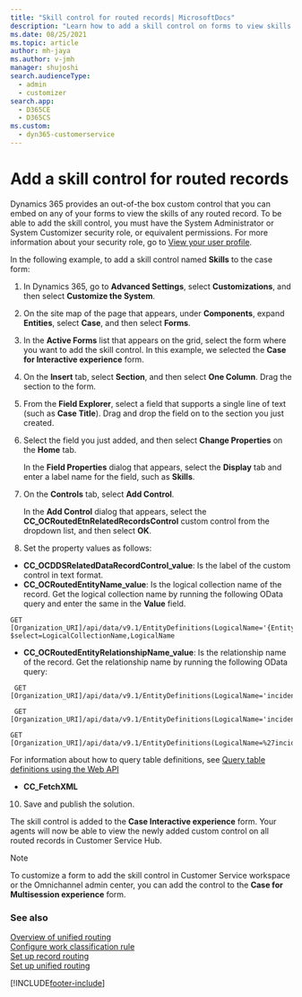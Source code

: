 ```yaml
---
title: "Skill control for routed records| MicrosoftDocs"
description: "Learn how to add a skill control on forms to view skills of any routed record."
ms.date: 08/25/2021
ms.topic: article
author: mh-jaya
ms.author: v-jmh
manager: shujoshi
search.audienceType: 
  - admin
  - customizer
search.app: 
  - D365CE
  - D365CS
ms.custom: 
  - dyn365-customerservice
---
```


# Add a skill control for routed records

Dynamics 365 provides an out-of-the box custom control that you can embed on any of your forms to view the skills of any routed record. To be able to add the skill control, you must have the System Administrator or System Customizer security role, or equivalent permissions. For more information about your security role, go to [View your user profile](../basics/view-your-user-profile.md).

In the following example, to add a skill control named **Skills** to the case form:

1. In Dynamics 365, go to **Advanced Settings**, select **Customizations**, and then select **Customize the System**. 

2. On the site map of the page that appears, under **Components**, expand **Entities**, select **Case**, and then select **Forms**.

3. In the **Active Forms** list that appears on the grid, select the form where you want to add the skill control. In this example, we selected the **Case for Interactive experience** form.

4. On the **Insert** tab, select **Section**, and then select **One Column**. Drag the section to the form.

5. From the **Field Explorer**, select a field that supports a single line of text (such as **Case Title**). Drag and drop the field on to the section you just created.

6. Select the field you just added, and then select **Change Properties** on the **Home** tab. 

   In the **Field Properties** dialog that appears, select the **Display** tab and enter a label name for the field, such as **Skills**.

7. On the **Controls** tab, select **Add Control**.
  
   In the **Add Control** dialog that appears, select the **CC_OCRoutedEtnRelatedRecordsControl** custom control from the dropdown list, and then select **OK**.

8. Set the property values as follows:
 - **CC_OCDDSRelatedDataRecordControl_value**: Is the label of the custom control in text format.
 - **CC_OCRoutedEntityName_value**: Is the logical collection name of the record. Get the logical collection name by running the following OData query and enter the same in the **Value** field.
 ```HTTP
 GET [Organization_URI]/api/data/v9.1/EntityDefinitions(LogicalName='{EntityLogicalName}')?$select=LogicalCollectionName,LogicalName
```

 - **CC_OCRoutedEntityRelationshipName_value**: Is the relationship name of the record. Get the relationship name by running the following OData query:
 
```HTTP
 GET [Organization_URI]/api/data/v9.1/EntityDefinitions(LogicalName='incident')/OneToManyRelationships
```

```HTTP
 GET [Organization_URI]/api/data/v9.1/EntityDefinitions(LogicalName='incident')/ManyToOneRelationships
```

```HTTP
GET [Organization_URI]/api/data/v9.1/EntityDefinitions(LogicalName=%27incident%27)/ManyToManyRelationships
```

For information about how to query table definitions, see [Query table definitions using the Web API](powerapps/developer/data-platform/webapi/query-metadata-web-api)

 - **CC_FetchXML** 
 
10. Save and publish the solution.

The skill control is added to the **Case Interactive experience** form. Your agents will now be able to view the newly added custom control on all routed records in Customer Service Hub.

> [!NOTE]
> To customize a form to add the skill control in Customer Service workspace or the Omnichannel admin center, you can add the control to the **Case for Multisession experience** form.


### See also

[Overview of unified routing](overview-unified-routing.md)  
[Configure work classification rule](configure-work-classification.md)  
[Set up record routing](set-up-record-routing.md)  
[Set up unified routing](set-up-routing-process.md)  

[!INCLUDE[footer-include](../includes/footer-banner.md)]